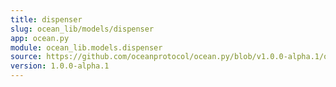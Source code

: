 ```yaml
---
title: dispenser
slug: ocean_lib/models/dispenser
app: ocean.py
module: ocean_lib.models.dispenser
source: https://github.com/oceanprotocol/ocean.py/blob/v1.0.0-alpha.1/ocean_lib/models/dispenser.py
version: 1.0.0-alpha.1
---
```

